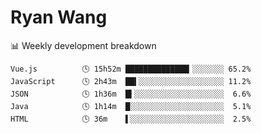 # Ryan Wang

 <!-- waka-box start -->
📊 Weekly development breakdown
```text
Vue.js          🕓 15h52m ██████████████▎░░░░░░░ 65.2%
JavaScript      🕓 2h43m  ██▍░░░░░░░░░░░░░░░░░░░ 11.2%
JSON            🕓 1h36m  █▍░░░░░░░░░░░░░░░░░░░░  6.6%
Java            🕓 1h14m  █░░░░░░░░░░░░░░░░░░░░░  5.1%
HTML            🕓 36m    ▌░░░░░░░░░░░░░░░░░░░░░  2.5%
```
<!-- Powered by https://github.com/YouEclipse/waka-box-go . -->
<!-- waka-box end -->